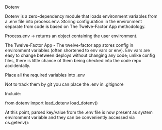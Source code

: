 Dotenv

Dotenv is a zero-dependency module that loads environment variables from a .env file into process.env. Storing configuration in the environment separate from code is based on The Twelve-Factor App methodology.

Process.env  ->   returns an object containing the user environment. 

The Twelve-Factor App - The twelve-factor app stores config in environment variables (often shortened to env vars or env). Env vars are easy to change between deploys without changing any code; unlike config files, there is little chance of them being checked into the code repo accidentally.

Place all the required variables into  .env 

Not to track them by git you can place the .env  in  .gitignore


Include:

from dotenv import load_dotenv
load_dotenv()



At this point, parsed key/value from the .env file is now present as system environment variable and they can be conveniently accessed via os.getenv():



